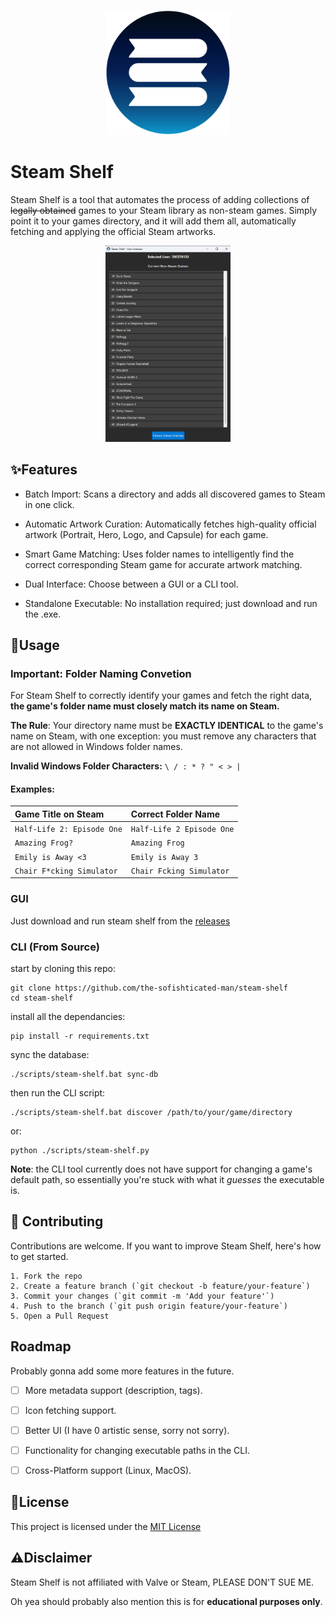<p align="center">
<img src="docs/media/steamshelf2.png" alt="logo" width="200">
</p>

# Steam Shelf

Steam Shelf is a tool that automates the process of adding collections of ~~legally obtained~~ games to your Steam library as non-steam games. Simply point it to your games directory, and it will add them all, automatically fetching and applying the official Steam artworks.

<p align="center">
<img src="docs/media/Screenshot 2025-09-23 131156.png" alt="screenshot" width="200">
</p>

## ✨Features

- Batch Import: Scans a directory and adds all discovered games to Steam in one click.
- Automatic Artwork Curation: Automatically fetches high-quality official artwork (Portrait, Hero, Logo, and Capsule) for each game.
- Smart Game Matching: Uses folder names to intelligently find the correct corresponding Steam game for accurate artwork matching.

- Dual Interface: Choose between a GUI or a CLI tool.

- Standalone Executable: No installation required; just download and run the .exe.


## 🚀Usage
### **Important:** Folder Naming Convetion 
For Steam Shelf to correctly identify your games and fetch the right data, **the game's folder name must closely match its name on Steam.**

**The Rule**: Your directory name must be **EXACTLY IDENTICAL** to the game's name on Steam, with one exception: you must remove any characters that are not allowed in Windows folder names.


**Invalid Windows Folder Characters:** `\ / : * ? " < > |`
#### Examples:
| Game Title on Steam | Correct Folder Name|
| :--- | :--- | 
| `Half-Life 2: Episode One` | `Half-Life 2 Episode One` |
| `Amazing Frog?` | `Amazing Frog` |
| `Emily is Away <3` | `Emily is Away 3` |
| `Chair F*cking Simulator` | `Chair Fcking Simulator` |  ( ͠° ͟ʖ ͡°)

### GUI
Just download and run steam shelf from the [releases](https://github.com/the-sofishticated-man/steam-shelf/releases)

### CLI (From Source)
start by cloning this repo:
```
git clone https://github.com/the-sofishticated-man/steam-shelf
cd steam-shelf
```
install all the dependancies:
```
pip install -r requirements.txt
```
sync the database:
```
./scripts/steam-shelf.bat sync-db
```
then run the CLI script:
```
./scripts/steam-shelf.bat discover /path/to/your/game/directory
```
or:
```
python ./scripts/steam-shelf.py
```
**Note**: the CLI tool currently does not have support for changing a game's default path, so essentially you're stuck with what it *guesses* the executable is.

## 🤝 Contributing
Contributions are welcome. If you want to improve Steam Shelf, here's how to get started.

    1. Fork the repo
    2. Create a feature branch (`git checkout -b feature/your-feature`)
    3. Commit your changes (`git commit -m 'Add your feature'`)
    4. Push to the branch (`git push origin feature/your-feature`)
    5. Open a Pull Request


## Roadmap
Probably gonna add some more features in the future.

- [ ]  More metadata support (description, tags).
- [ ]  Icon fetching support.
- [ ]  Better UI (I have 0 artistic sense, sorry not sorry).
- [ ]  Functionality for changing executable paths in the CLI.
- [ ]  Cross-Platform support (Linux, MacOS).




## 📃License

This project is licensed under the [MIT License](https://choosealicense.com/licenses/mit/)


## ⚠️Disclaimer
Steam Shelf is not affiliated with Valve or Steam, PLEASE DON'T SUE ME.

Oh yea should probably also mention this is for **educational purposes only**.
